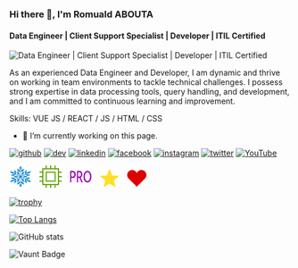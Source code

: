 ### Hi there 👋, I'm Romuald ABOUTA
#### Data Engineer | Client Support Specialist | Developer | ITIL Certified
![Data Engineer | Client Support Specialist | Developer | ITIL Certified](https://arturssmirnovs.github.io/github-profile-readme-generator/images/banner.png)

As an experienced Data Engineer and Developer, I am dynamic and thrive on working in team environments to tackle technical challenges. I possess strong expertise in data processing tools, query handling, and development, and I am committed to continuous learning and improvement.

Skills: VUE JS / REACT / JS / HTML / CSS

- 🔭 I’m currently working on this page. 


[<img src='https://cdn.jsdelivr.net/npm/simple-icons@3.0.1/icons/github.svg' alt='github' height='40'>](https://github.com/diabodon)  [<img src='https://cdn.jsdelivr.net/npm/simple-icons@3.0.1/icons/dev-dot-to.svg' alt='dev' height='40'>](https://dev.to/rabouta)  [<img src='https://cdn.jsdelivr.net/npm/simple-icons@3.0.1/icons/linkedin.svg' alt='linkedin' height='40'>](https://www.linkedin.com/in/romuald-abouta/)  [<img src='https://cdn.jsdelivr.net/npm/simple-icons@3.0.1/icons/facebook.svg' alt='facebook' height='40'>](https://www.facebook.com/diabodon)  [<img src='https://cdn.jsdelivr.net/npm/simple-icons@3.0.1/icons/instagram.svg' alt='instagram' height='40'>](https://www.instagram.com/tonton_ro/)  [<img src='https://cdn.jsdelivr.net/npm/simple-icons@3.0.1/icons/twitter.svg' alt='twitter' height='40'>](https://twitter.com/diabodon07)  [<img src='https://cdn.jsdelivr.net/npm/simple-icons@3.0.1/icons/youtube.svg' alt='YouTube' height='40'>](https://www.youtube.com/channel/UCBm1P52UxhpOVTRuB7uYXYg)  

<a href='https://archiveprogram.github.com/'><img src='https://raw.githubusercontent.com/acervenky/animated-github-badges/master/assets/acbadge.gif' width='40' height='40'></a> <a href='https://docs.github.com/en/developers'><img src='https://raw.githubusercontent.com/acervenky/animated-github-badges/master/assets/devbadge.gif' width='40' height='40'></a> <a href='https://github.com/pricing'><img src='https://raw.githubusercontent.com/acervenky/animated-github-badges/master/assets/pro.gif' width='40' height='40'></a> <a href='https://stars.github.com/'><img src='https://raw.githubusercontent.com/acervenky/animated-github-badges/master/assets/starbadge.gif' width='35' height='35'></a> <a href='https://docs.github.com/en/github/supporting-the-open-source-community-with-github-sponsors'><img src='https://raw.githubusercontent.com/acervenky/animated-github-badges/master/assets/sponsorbadge.gif' width='35' height='35'></a> 

[![trophy](https://github-profile-trophy.vercel.app/?username=diabodon)](https://github.com/ryo-ma/github-profile-trophy)

[![Top Langs](https://github-readme-stats.vercel.app/api/top-langs/?username=diabodon)](https://github.com/anuraghazra/github-readme-stats)

![GitHub stats](https://github-readme-stats.vercel.app/api?username=diabodon&show_icons=true)  

![Vaunt Badge](https://api.vaunt.dev/v1/github/entities/diabodon/contributions?format=svg&private=false)  

